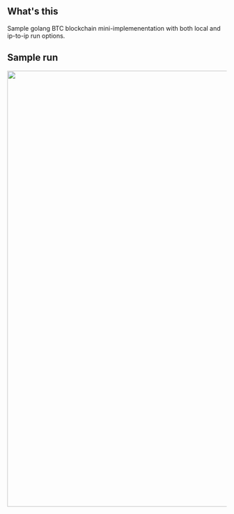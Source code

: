 ## What's this

Sample golang BTC blockchain mini-implemenentation with both local and ip-to-ip run options.

## Sample run

<img src="https://imgur.com/C90CsHR.png" width=1000 />
